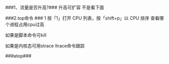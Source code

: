 ###1、流量是否升高?###
升高可扩容 不是看下面

###2.top命令 ###
1 按「1」打开 CPU 列表，按「shift+p」以 CPU 排序
查看哪个进程占用cpu过高

如果是脚本命令可kill


如果是内核态可用strace ltrace命令跟踪

###atop###